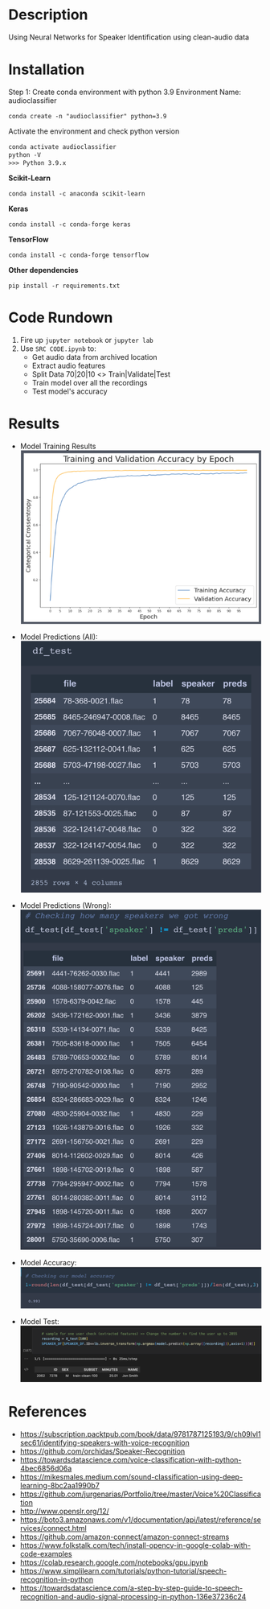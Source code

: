 # Description
Using Neural Networks for Speaker Identification using clean-audio data

# Installation
Step 1: Create conda environment with python 3.9
Environment Name: audioclassifier
```
conda create -n "audioclassifier" python=3.9
```
Activate the environment and check python version
```
conda activate audioclassifier
python -V
>>> Python 3.9.x
```
**Scikit-Learn**

```
conda install -c anaconda scikit-learn
```

**Keras**
```
conda install -c conda-forge keras
```
**TensorFlow**
```
conda install -c conda-forge tensorflow
```
**Other dependencies**
```
pip install -r requirements.txt
```

# Code Rundown
1. Fire up `jupyter notebook` or `jupyter lab`
2. Use `SRC CODE.ipynb` to:
    * Get audio data from archived location
    * Extract audio features
    * Split Data 70|20|10 <> Train|Validate|Test
    * Train model over all the recordings
    * Test model's accuracy


# Results
* Model Training Results
    <img src='refs-imgs/Training.png'/>
* Model Predictions (All):
    <img src='refs-imgs/Results.png'/>
* Model Predictions (Wrong):
    <img src='refs-imgs/WrongIdentifications.png'/>
* Model Accuracy:
    <img src='refs-imgs/Accuracy.png'/>

* Model Test:
    <img src='refs-imgs/userIdentified.png'/>


# References
* https://subscription.packtpub.com/book/data/9781787125193/9/ch09lvl1sec61/identifying-speakers-with-voice-recognition
* https://github.com/orchidas/Speaker-Recognition
* https://towardsdatascience.com/voice-classification-with-python-4bec6856d06a
* https://mikesmales.medium.com/sound-classification-using-deep-learning-8bc2aa1990b7
* https://github.com/jurgenarias/Portfolio/tree/master/Voice%20Classification
* http://www.openslr.org/12/
* https://boto3.amazonaws.com/v1/documentation/api/latest/reference/services/connect.html
* https://github.com/amazon-connect/amazon-connect-streams
* https://www.folkstalk.com/tech/install-opencv-in-google-colab-with-code-examples
* https://colab.research.google.com/notebooks/gpu.ipynb
* https://www.simplilearn.com/tutorials/python-tutorial/speech-recognition-in-python
* https://towardsdatascience.com/a-step-by-step-guide-to-speech-recognition-and-audio-signal-processing-in-python-136e37236c24